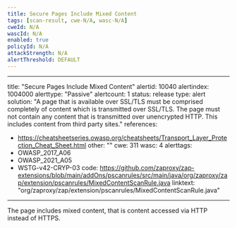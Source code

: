 ```yaml
---
title: Secure Pages Include Mixed Content
tags: [scan-result, cwe-N/A, wasc-N/A]
cweId: N/A
wascId: N/A
enabled: true
policyId: N/A
attackStrength: N/A
alertThreshold: DEFAULT
---
```


---
title: "Secure Pages Include Mixed Content"
alertid: 10040
alertindex: 1004000
alerttype: "Passive"
alertcount: 1
status: release
type: alert
solution: "A page that is available over SSL/TLS must be comprised completely of content which is transmitted over SSL/TLS. The page must not contain any content that is transmitted over unencrypted HTTP.  This includes content from third party sites."
references:
   - https://cheatsheetseries.owasp.org/cheatsheets/Transport_Layer_Protection_Cheat_Sheet.html
other: ""
cwe: 311
wasc: 4
alerttags: 
  - OWASP_2017_A06
  - OWASP_2021_A05
  - WSTG-v42-CRYP-03
code: https://github.com/zaproxy/zap-extensions/blob/main/addOns/pscanrules/src/main/java/org/zaproxy/zap/extension/pscanrules/MixedContentScanRule.java
linktext: "org/zaproxy/zap/extension/pscanrules/MixedContentScanRule.java"
---
The page includes mixed content, that is content accessed via HTTP instead of HTTPS.
